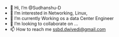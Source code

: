 - 👋 Hi, I’m @Sudhanshu-D
- 👀 I’m interested in Networking, Linux, 
- 🌱 I’m currently Working os a data Center Engineer
- 💞️ I’m looking to collaborate on ...
- 📫 How to reach me ssbd.dwivedi@gmail.com

<!---
Sudhanshu-D/Sudhanshu-D is a ✨ special ✨ repository because its `README.md` (this file) appears on your GitHub profile.
You can click the Preview link to take a look at your changes.
--->
